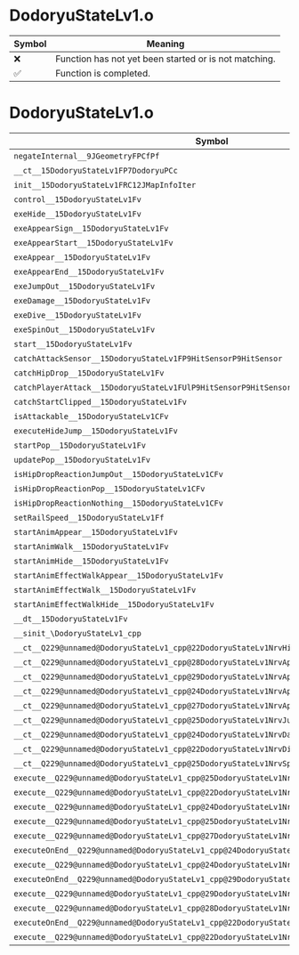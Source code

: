 # DodoryuStateLv1.o
| Symbol | Meaning 
| ------------- | ------------- 
| :x: | Function has not yet been started or is not matching. 
| :white_check_mark: | Function is completed. 


# DodoryuStateLv1.o
| Symbol | Decompiled? |
| ------------- | ------------- |
| `negateInternal__9JGeometryFPCfPf` | :x: |
| `__ct__15DodoryuStateLv1FP7DodoryuPCc` | :x: |
| `init__15DodoryuStateLv1FRC12JMapInfoIter` | :x: |
| `control__15DodoryuStateLv1Fv` | :x: |
| `exeHide__15DodoryuStateLv1Fv` | :x: |
| `exeAppearSign__15DodoryuStateLv1Fv` | :x: |
| `exeAppearStart__15DodoryuStateLv1Fv` | :x: |
| `exeAppear__15DodoryuStateLv1Fv` | :x: |
| `exeAppearEnd__15DodoryuStateLv1Fv` | :x: |
| `exeJumpOut__15DodoryuStateLv1Fv` | :x: |
| `exeDamage__15DodoryuStateLv1Fv` | :x: |
| `exeDive__15DodoryuStateLv1Fv` | :x: |
| `exeSpinOut__15DodoryuStateLv1Fv` | :x: |
| `start__15DodoryuStateLv1Fv` | :x: |
| `catchAttackSensor__15DodoryuStateLv1FP9HitSensorP9HitSensor` | :x: |
| `catchHipDrop__15DodoryuStateLv1Fv` | :x: |
| `catchPlayerAttack__15DodoryuStateLv1FUlP9HitSensorP9HitSensor` | :x: |
| `catchStartClipped__15DodoryuStateLv1Fv` | :x: |
| `isAttackable__15DodoryuStateLv1CFv` | :x: |
| `executeHideJump__15DodoryuStateLv1Fv` | :x: |
| `startPop__15DodoryuStateLv1Fv` | :x: |
| `updatePop__15DodoryuStateLv1Fv` | :x: |
| `isHipDropReactionJumpOut__15DodoryuStateLv1CFv` | :x: |
| `isHipDropReactionPop__15DodoryuStateLv1CFv` | :x: |
| `isHipDropReactionNothing__15DodoryuStateLv1CFv` | :x: |
| `setRailSpeed__15DodoryuStateLv1Ff` | :x: |
| `startAnimAppear__15DodoryuStateLv1Fv` | :x: |
| `startAnimWalk__15DodoryuStateLv1Fv` | :x: |
| `startAnimHide__15DodoryuStateLv1Fv` | :x: |
| `startAnimEffectWalkAppear__15DodoryuStateLv1Fv` | :x: |
| `startAnimEffectWalk__15DodoryuStateLv1Fv` | :x: |
| `startAnimEffectWalkHide__15DodoryuStateLv1Fv` | :x: |
| `__dt__15DodoryuStateLv1Fv` | :x: |
| `__sinit_\DodoryuStateLv1_cpp` | :x: |
| `__ct__Q229@unnamed@DodoryuStateLv1_cpp@22DodoryuStateLv1NrvHideFv` | :x: |
| `__ct__Q229@unnamed@DodoryuStateLv1_cpp@28DodoryuStateLv1NrvAppearSignFv` | :x: |
| `__ct__Q229@unnamed@DodoryuStateLv1_cpp@29DodoryuStateLv1NrvAppearStartFv` | :x: |
| `__ct__Q229@unnamed@DodoryuStateLv1_cpp@24DodoryuStateLv1NrvAppearFv` | :x: |
| `__ct__Q229@unnamed@DodoryuStateLv1_cpp@27DodoryuStateLv1NrvAppearEndFv` | :x: |
| `__ct__Q229@unnamed@DodoryuStateLv1_cpp@25DodoryuStateLv1NrvJumpOutFv` | :x: |
| `__ct__Q229@unnamed@DodoryuStateLv1_cpp@24DodoryuStateLv1NrvDamageFv` | :x: |
| `__ct__Q229@unnamed@DodoryuStateLv1_cpp@22DodoryuStateLv1NrvDiveFv` | :x: |
| `__ct__Q229@unnamed@DodoryuStateLv1_cpp@25DodoryuStateLv1NrvSpinOutFv` | :x: |
| `execute__Q229@unnamed@DodoryuStateLv1_cpp@25DodoryuStateLv1NrvSpinOutCFP5Spine` | :x: |
| `execute__Q229@unnamed@DodoryuStateLv1_cpp@22DodoryuStateLv1NrvDiveCFP5Spine` | :x: |
| `execute__Q229@unnamed@DodoryuStateLv1_cpp@24DodoryuStateLv1NrvDamageCFP5Spine` | :x: |
| `execute__Q229@unnamed@DodoryuStateLv1_cpp@25DodoryuStateLv1NrvJumpOutCFP5Spine` | :x: |
| `execute__Q229@unnamed@DodoryuStateLv1_cpp@27DodoryuStateLv1NrvAppearEndCFP5Spine` | :x: |
| `executeOnEnd__Q229@unnamed@DodoryuStateLv1_cpp@24DodoryuStateLv1NrvAppearCFP5Spine` | :x: |
| `execute__Q229@unnamed@DodoryuStateLv1_cpp@24DodoryuStateLv1NrvAppearCFP5Spine` | :x: |
| `executeOnEnd__Q229@unnamed@DodoryuStateLv1_cpp@29DodoryuStateLv1NrvAppearStartCFP5Spine` | :x: |
| `execute__Q229@unnamed@DodoryuStateLv1_cpp@29DodoryuStateLv1NrvAppearStartCFP5Spine` | :x: |
| `execute__Q229@unnamed@DodoryuStateLv1_cpp@28DodoryuStateLv1NrvAppearSignCFP5Spine` | :x: |
| `executeOnEnd__Q229@unnamed@DodoryuStateLv1_cpp@22DodoryuStateLv1NrvHideCFP5Spine` | :x: |
| `execute__Q229@unnamed@DodoryuStateLv1_cpp@22DodoryuStateLv1NrvHideCFP5Spine` | :x: |
